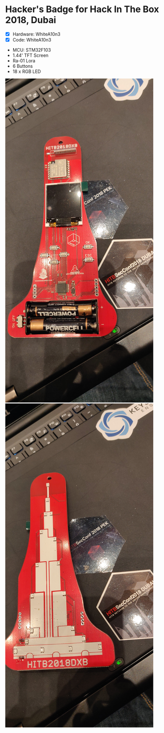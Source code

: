 # Hacker's Badge for Hack In The Box 2018, Dubai

- [x] Hardware: WhiteA10n3
- [x] Code: WhiteA10n3 

* MCU: STM32F103
* 1.44' TFT Screen
* Ra-01 Lora
* 6 Buttons
* 18 x RGB LED

![badge0](/pic/badge0.jpg)     
![badge0](/pic/badge1.jpg)     
